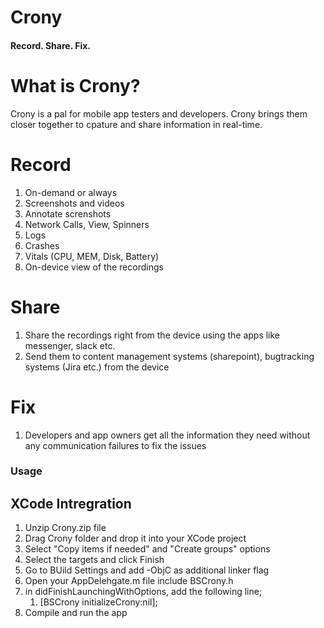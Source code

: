 # Crony
#### Record. Share. Fix.

# What is Crony?
Crony is a pal for mobile app testers and developers. Crony brings them closer together to cpature and share information in real-time.

# Record
1. On-demand or always
1. Screenshots and videos
1. Annotate screnshots
1. Network Calls, View, Spinners
1. Logs
1. Crashes
1. Vitals (CPU, MEM, Disk, Battery)
1. On-device view of the recordings

# Share
1. Share the recordings right from the device using the apps like messenger, slack etc.
1. Send them to content management systems (sharepoint), bugtracking systems (Jira etc.) from the device

# Fix
1. Developers and app owners get all the information they need without any communication failures to fix the issues

### Usage
## XCode Intregration
1. Unzip Crony.zip file
2. Drag Crony folder and drop it into your XCode project
3. Select "Copy items if needed" and "Create groups" options
4. Select the targets and click Finish
5. Go to BUild Settings and add -ObjC as additional linker flag
6. Open your AppDelehgate.m file include BSCrony.h
7. in didFinishLaunchingWithOptions, add the following line;
   1. [BSCrony initializeCrony:nil];
8. Compile and run the app




